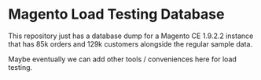 # Magento Load Testing Database

This repository just has a database dump for a Magento CE 1.9.2.2 instance 
that has 85k orders and 129k customers alongside the regular sample data.

Maybe eventually we can add other tools / conveniences here for load testing.
